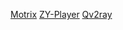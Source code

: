 [Motrix](https://github.com/agalwood/Motrix/releases)
[ZY-Player](https://github.com/cuiocean/ZY-Player/releases)
[Qv2ray](https://github.com/Qv2ray/Qv2ray/releases)
